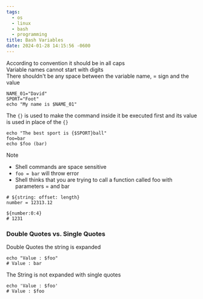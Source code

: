 ```yaml
---
tags:
  - os
  - linux
  - bash
  - programming
title: Bash Variables
date: 2024-01-28 14:15:56 -0600
---
```


According to convention it should be in all caps  
Variable names cannot start with digits  
There shouldn't be any space between the variable name, = sign and the value

````shell
NAME_01="David"
SPORT="Foot"
echo "My name is $NAME_01"
````

The `{}` is used to make the command inside it be executed first and its value is used in place of the `{}`

````shell
echo "The best sport is {$SPORT}ball"
foo=bar
echo $foo (bar)
````

 > [!NOTE]
 > * Shell commands are space sensitive 
 > * `foo = bar` will throw error
 > * Shell thinks that you are trying to call a function called foo with parameters = and bar

````shell
# ${string: offset: length}
number = 12313.12

${number:0:4}
# 1231
````

### Double Quotes vs. Single Quotes

Double Quotes the string is expanded

````shell
echo "Value : $foo"
# Value : bar
````

The String is not expanded with single quotes

````shell
echo 'Value : $foo'
# Value : $foo
````
